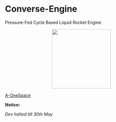 # Converse-Engine

Pressure-Fed Cycle Based Liquid Rocket Engine

<p align = "center">
<img src = "https://github.com/nyameaama/Converse-Engine/blob/master/assets/A-OneSpace%20Logo.png" width = "195" height = "195"/>
</p>

[A-OneSpace](https://github.com/A-OneSpace)

**Notice:**

*Dev halted till 30th May*
